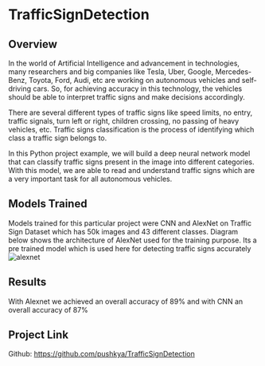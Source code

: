 # TrafficSignDetection


## Overview

In the world of Artificial Intelligence and advancement in technologies, many researchers and big companies like Tesla, Uber, Google, Mercedes-Benz, Toyota, Ford, Audi, etc are working on autonomous vehicles and self-driving cars. So, for achieving accuracy in this technology, the vehicles should be able to interpret traffic signs and make decisions accordingly.  

There are several different types of traffic signs like speed limits, no entry, traffic signals, turn left or right, children crossing, no passing of heavy vehicles, etc. Traffic signs classification is the process of identifying which class a traffic sign belongs to.  

In this Python project example, we will build a deep neural network model that can classify traffic signs present in the image into different categories. With this model, we are able to read and understand traffic signs which are a very important task for all autonomous vehicles.

## Models Trained

Models trained for this particular project were CNN and AlexNet on Traffic Sign Dataset which has 50k images and 43 different classes. Diagram below shows the architecture of AlexNet used for the training purpose. Its a pre trained model which is used here for detecting traffic signs accurately
![alexnet](https://user-images.githubusercontent.com/47081733/204125650-a56066f5-31ad-4c08-b2e8-1a43158c99f6.jpg)

## Results

With Alexnet we achieved an overall accuracy of 89% and with CNN an overall accuracy of 87%

## Project Link

Github: https://github.com/pushkya/TrafficSignDetection
